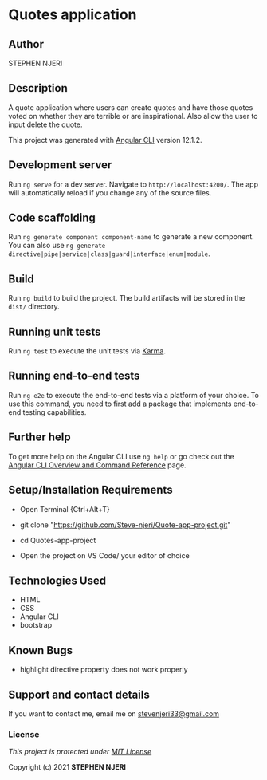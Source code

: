 # Quotes application

## Author
STEPHEN NJERI

## Description
A quote application where users can create quotes and have those quotes voted on whether they are terrible or are inspirational.
Also allow the user to input delete the quote.

This project was generated with [Angular CLI](https://github.com/angular/angular-cli) version 12.1.2.

## Development server

Run `ng serve` for a dev server. Navigate to `http://localhost:4200/`. The app will automatically reload if you change any of the source files.

## Code scaffolding

Run `ng generate component component-name` to generate a new component. You can also use `ng generate directive|pipe|service|class|guard|interface|enum|module`.

## Build

Run `ng build` to build the project. The build artifacts will be stored in the `dist/` directory.

## Running unit tests

Run `ng test` to execute the unit tests via [Karma](https://karma-runner.github.io).

## Running end-to-end tests

Run `ng e2e` to execute the end-to-end tests via a platform of your choice. To use this command, you need to first add a package that implements end-to-end testing capabilities.

## Further help

To get more help on the Angular CLI use `ng help` or go check out the [Angular CLI Overview and Command Reference](https://angular.io/cli) page.

## Setup/Installation Requirements
* Open Terminal {Ctrl+Alt+T}

* git clone "https://github.com/Steve-njeri/Quote-app-project.git"

* cd Quotes-app-project

* Open  the project on VS Code/ your editor of choice

## Technologies Used
* HTML
* CSS
* Angular CLI
* bootstrap

## Known Bugs
* highlight directive property does not work properly

## Support and contact details
If you want to contact me, email me on stevenjeri33@gmail.com

### License
*This project is protected under [MIT License](License)*

Copyright (c) 2021 **STEPHEN NJERI**
